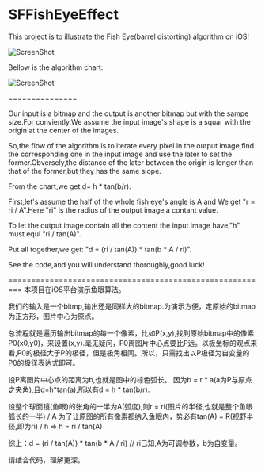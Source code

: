 SFFishEyeEffect
===============

This project is to illustrate the Fish Eye(barrel distorting) algorithm on iOS!

![ScreenShot](https://raw.github.com/JagieChen/SFFishEyeEffect/master/SFFishEyeEffect/Default-568h@2x.png)

Bellow is the algorithm chart:

![ScreenShot](https://raw.github.com/JagieChen/SFFishEyeEffect/master/algorithm_chart.jpg)

===============

Our input is a bitmap and the output is another bitmap but with the sampe size.For conviently,We assume the 
input image's shape is a squar with the origin at the center of the images. 

So,the flow of the algorithm is to iterate every pixel in the output image,find the corresponding one in the input image and use the later to set the former.Obversely,the distance of the later between the origin is longer than that of the former,but they has the same slope.

From the chart,we get:d= h * tan(b/r).

First,let's assume the half of the whole fish eye's angle is A and We get "r = ri / A".Here "ri" is the radius of the output image,a contant value.

To let the output image contain all the content the input image have,"h" must equl "ri / tan(A)".

Put all together,we get: "d = (ri / tan(A)) * tan(b * A / ri)".

See the code,and you will understand thoroughly,good luck!


=========================================================
本项目在iOS平台演示鱼眼算法。

我们的输入是一个bitmp,输出还是同样大的bitmap.为演示方便，定原始的bitmap为正方形，图片中心为原点。

总流程就是遍历输出bitmap的每一个像素，比如P(x,y),找到原始bitmap中的像素P0(x0,y0)，来设置(x,y).毫无疑问，P0离图片中心点要比P远。以极坐标的观点来看,P0的极径大于P的极径，但是极角相同。所以，只需找出以P极径为自变量的P0的极径表达式即可。
    
设P离图片中心点的距离为b,也就是图中的棕色弧长。
因为b = r * a(a为P与原点之夹角),且d=h*tan(a),所以有d = h * tan(b/r).
    
设整个球面镜(鱼眼)的张角的一半为A(弧度),则r = ri(图片的半径,也就是整个鱼眼弧长的一半) / A
为了让原图的所有像素都纳入鱼眼内，势必有tan(A) = R(视野半径,即为ri) / h => h = ri / tan(A)
    
综上：d = (ri / tan(A)) * tan(b * A / ri) // ri已知,A为可调参数，b为自变量。

请结合代码，理解更深。
    
    
    
    